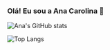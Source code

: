 ### Olá! Eu sou a Ana Carolina 👋

![Ana's GitHub stats](https://github-readme-stats.vercel.app/api?username=AnaCarolinaFer&show_icons=true&theme=transparent)

![Top Langs](https://github-readme-stats.vercel.app/api/top-langs/?username=AnaCarolinaFer&layout=compact)

